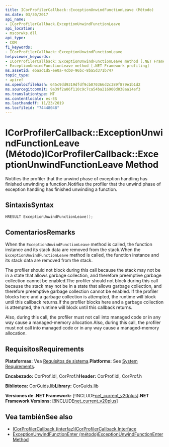 ```yaml
---
title: ICorProfilerCallback::ExceptionUnwindFunctionLeave (Método)
ms.date: 03/30/2017
api_name:
- ICorProfilerCallback.ExceptionUnwindFunctionLeave
api_location:
- mscorwks.dll
api_type:
- COM
f1_keywords:
- ICorProfilerCallback::ExceptionUnwindFunctionLeave
helpviewer_keywords:
- ICorProfilerCallback::ExceptionUnwindFunctionLeave method [.NET Framework profiling]
- ExceptionUnwindFunctionLeave method [.NET Framework profiling]
ms.assetid: ebaad1d5-ee0a-4cb0-96bc-8ba5d371b747
topic_type:
- apiref
ms.openlocfilehash: 645c9dd9319dfdf9cb070366d2c389f879e1b1d2
ms.sourcegitcommit: 9a39f2a06f110c9c7ca54ba216900d038aa14ef3
ms.translationtype: MT
ms.contentlocale: es-ES
ms.lasthandoff: 11/23/2019
ms.locfileid: "74448048"
---
```

# <a name="icorprofilercallbackexceptionunwindfunctionleave-method"></a><span data-ttu-id="2006a-102">ICorProfilerCallback::ExceptionUnwindFunctionLeave (Método)</span><span class="sxs-lookup"><span data-stu-id="2006a-102">ICorProfilerCallback::ExceptionUnwindFunctionLeave Method</span></span>
<span data-ttu-id="2006a-103">Notifies the profiler that the unwind phase of exception handling has finished unwinding a function.</span><span class="sxs-lookup"><span data-stu-id="2006a-103">Notifies the profiler that the unwind phase of exception handling has finished unwinding a function.</span></span>  
  
## <a name="syntax"></a><span data-ttu-id="2006a-104">Sintaxis</span><span class="sxs-lookup"><span data-stu-id="2006a-104">Syntax</span></span>  
  
```cpp  
HRESULT ExceptionUnwindFunctionLeave();  
```  
  
## <a name="remarks"></a><span data-ttu-id="2006a-105">Comentarios</span><span class="sxs-lookup"><span data-stu-id="2006a-105">Remarks</span></span>  
 <span data-ttu-id="2006a-106">When the `ExceptionUnwindFunctionLeave` method is called, the function instance and its stack data are removed from the stack.</span><span class="sxs-lookup"><span data-stu-id="2006a-106">When the `ExceptionUnwindFunctionLeave` method is called, the function instance and its stack data are removed from the stack.</span></span>  
  
 <span data-ttu-id="2006a-107">The profiler should not block during this call because the stack may not be in a state that allows garbage collection, and therefore preemptive garbage collection cannot be enabled.</span><span class="sxs-lookup"><span data-stu-id="2006a-107">The profiler should not block during this call because the stack may not be in a state that allows garbage collection, and therefore preemptive garbage collection cannot be enabled.</span></span> <span data-ttu-id="2006a-108">If the profiler blocks here and a garbage collection is attempted, the runtime will block until this callback returns.</span><span class="sxs-lookup"><span data-stu-id="2006a-108">If the profiler blocks here and a garbage collection is attempted, the runtime will block until this callback returns.</span></span>  
  
 <span data-ttu-id="2006a-109">Also, during this call, the profiler must not call into managed code or in any way cause a managed-memory allocation.</span><span class="sxs-lookup"><span data-stu-id="2006a-109">Also, during this call, the profiler must not call into managed code or in any way cause a managed-memory allocation.</span></span>  
  
## <a name="requirements"></a><span data-ttu-id="2006a-110">Requisitos</span><span class="sxs-lookup"><span data-stu-id="2006a-110">Requirements</span></span>  
 <span data-ttu-id="2006a-111">**Plataformas:** Vea [Requisitos de sistema](../../../../docs/framework/get-started/system-requirements.md).</span><span class="sxs-lookup"><span data-stu-id="2006a-111">**Platforms:** See [System Requirements](../../../../docs/framework/get-started/system-requirements.md).</span></span>  
  
 <span data-ttu-id="2006a-112">**Encabezado:** CorProf.idl, CorProf.h</span><span class="sxs-lookup"><span data-stu-id="2006a-112">**Header:** CorProf.idl, CorProf.h</span></span>  
  
 <span data-ttu-id="2006a-113">**Biblioteca:** CorGuids.lib</span><span class="sxs-lookup"><span data-stu-id="2006a-113">**Library:** CorGuids.lib</span></span>  
  
 <span data-ttu-id="2006a-114">**Versiones de .NET Framework:** [!INCLUDE[net_current_v20plus](../../../../includes/net-current-v20plus-md.md)]</span><span class="sxs-lookup"><span data-stu-id="2006a-114">**.NET Framework Versions:** [!INCLUDE[net_current_v20plus](../../../../includes/net-current-v20plus-md.md)]</span></span>  
  
## <a name="see-also"></a><span data-ttu-id="2006a-115">Vea también</span><span class="sxs-lookup"><span data-stu-id="2006a-115">See also</span></span>

- [<span data-ttu-id="2006a-116">ICorProfilerCallback (interfaz)</span><span class="sxs-lookup"><span data-stu-id="2006a-116">ICorProfilerCallback Interface</span></span>](../../../../docs/framework/unmanaged-api/profiling/icorprofilercallback-interface.md)
- [<span data-ttu-id="2006a-117">ExceptionUnwindFunctionEnter (método)</span><span class="sxs-lookup"><span data-stu-id="2006a-117">ExceptionUnwindFunctionEnter Method</span></span>](../../../../docs/framework/unmanaged-api/profiling/icorprofilercallback-exceptionunwindfunctionenter-method.md)
